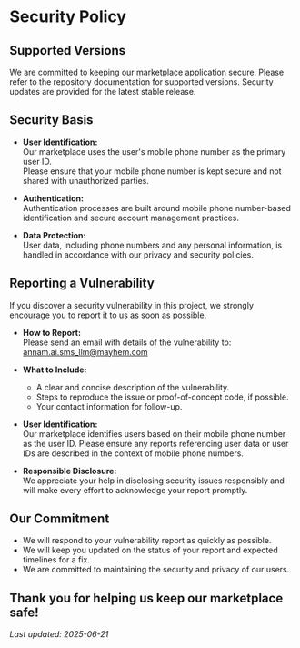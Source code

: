 # Security Policy

## Supported Versions

We are committed to keeping our marketplace application secure. Please refer to the repository documentation for supported versions. Security updates are provided for the latest stable release.

## Security Basis

- **User Identification:**  
  Our marketplace uses the user's mobile phone number as the primary user ID.  
  Please ensure that your mobile phone number is kept secure and not shared with unauthorized parties.

- **Authentication:**  
  Authentication processes are built around mobile phone number-based identification and secure account management practices.

- **Data Protection:**  
  User data, including phone numbers and any personal information, is handled in accordance with our privacy and security policies.

## Reporting a Vulnerability

If you discover a security vulnerability in this project, we strongly encourage you to report it to us as soon as possible.

- **How to Report:**  
  Please send an email with details of the vulnerability to:  
  [annam.ai.sms_llm@mayhem.com](mailto:annam.ai.sms_llm@mayhem.com)

- **What to Include:**  
  - A clear and concise description of the vulnerability.
  - Steps to reproduce the issue or proof-of-concept code, if possible.
  - Your contact information for follow-up.

- **User Identification:**  
  Our marketplace identifies users based on their mobile phone number as the user ID. Please ensure any reports referencing user data or user IDs are described in the context of mobile phone numbers.

- **Responsible Disclosure:**  
  We appreciate your help in disclosing security issues responsibly and will make every effort to acknowledge your report promptly.

## Our Commitment

- We will respond to your vulnerability report as quickly as possible.
- We will keep you updated on the status of your report and expected timelines for a fix.
- We are committed to maintaining the security and privacy of our users.

Thank you for helping us keep our marketplace safe!
---

*Last updated: 2025-06-21*
